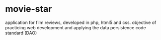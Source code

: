 # movie-star

application for film reviews, developed in php, html5 and css. objective of practicing web development and applying the data persistence code standard (DAO)
